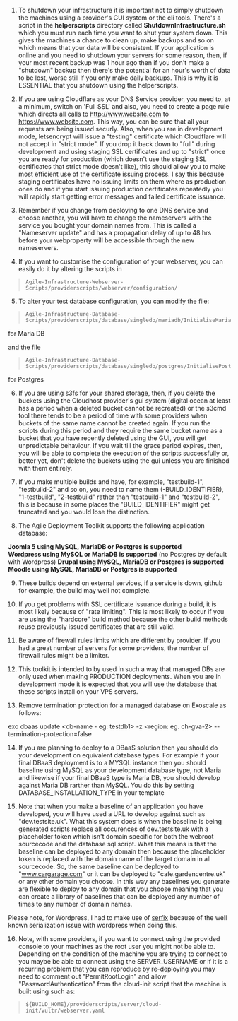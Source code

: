 1. To shutdown your infrastructure it is important not to simply shutdown the machines using a provider's GUI system or the cli tools. There's a script in the **helperscripts** directory called **ShutdownInfrastructure.sh** which you must run each time you want to shut your system down. This gives the machines a chance to clean up, make backups and so on which means that your data will be consistent. If your application is online and you need to shutdown your servers for some reason, then, if your most recent backup was 1 hour ago then if you don't make a "shutdown" backup then there's the potential for an hour's worth of data to be lost, worse still if you only make daily backups. This is why it is ESSENTIAL that you shutdown using the helperscripts. 

2. If you are using Cloudflare as your DNS Service provider, you need to, at a minimum, switch on 'Full SSL' and also, you need to create a page rule which directs all calls to http://www.website.com to https://www.website.com. This way, you can be sure that all your requests are being issued securly. Also, when you are in development mode, letsencrypt will issue a "testing" certificate which Cloudflare will not accept in "strict mode". If you drop it back down to "full" during development and using staging SSL certificates and up to "strict" once you are ready for production (which doesn't use the staging SSL certificates that strict mode doesn't like), this should allow you to make most efficient use of the certificate issuing process. I say this because staging certificates have no issuing limits on them where as production ones do and if you start issuing production certificates repeatedly you will rapidly start getting error messages and failed certificate issuance. 

3. Remember if you change from deploying to one DNS service and choose another, you will have to change the nameservers with the service you bought your domain names from. This is called a "Nameserver update" and has a propagation delay of up to 48 hrs before your webproperty will be accessible through the new nameservers. 

4. If you want to customise the configuration of your webserver, you can easily do it by altering the scripts in

>     Agile-Infrastructure-Webserver-Scripts/providerscripts/webserver/configuration/

5. To alter your test database configuration, you can modify the file:

>     Agile-Infrastructure-Database-Scripts/providerscripts/database/singledb/mariadb/InitialiseMariaDB.sh

for Maria DB
 
 and the file
 
>     Agile-Infrastructure-Database-Scripts/providerscripts/database/singledb/postgres/InitialisePostgresDB.sh**

for Postgres
 
6. If you are using s3fs for your shared storage, then, if you delete the buckets using the Cloudhost provider's gui system (digital ocean at least has a period when a deleted bucket cannot be recreated) or the s3cmd tool there tends to be a period of time with some providers when buckets of the same name cannot be created again. If you run the scripts during this period and they require the same bucket name as a bucket that you have recently deleted using the GUI, you will get unpredictable behaviour. If you wait till the grace period expires, then, you will be able to complete the execution of the scripts successfully or, better yet, don't delete the buckets using the gui unless you are finished with them entirely.  

7. If you make multiple builds and have, for example, "testbuild-1", "testbuild-2" and so on, you need to name them (<identifier>-BUILD_IDENTIFIER), "1-testbuild", "2-testbuild" rather than "testbuild-1" and "testbuild-2", this is because in some places the "BUILD_IDENTIFIER" might get truncated and you would lose the distinction.    

8. The Agile Deployment Toolkit supports the following application database:

**Joomla 5 using MySQL, MariaDB or Postgres is supported**  
**Wordpress using MySQL or MariaDB is supported**  (no Postgres by default with Wordpress) 
**Drupal using MySQL, MariaDB or Postgres is supported**   
**Moodle using MySQL, MariaDB or Postgres is supported**  
 
9. These builds depend on external services, if a service is down, github for example, the build may well not complete.

10. If you get problems with SSL certificate issuance during a build, it is most likely because of "rate limiting". This is most likely to occur if you are using the "hardcore" build method because the other build methods reuse previously issued certificates that are still valid. 

11. Be aware of firewall rules limits which are different by provider. If you had a great number of servers for some providers, the number of firewall rules might be a limiter. 
 
12. This toolkit is intended to by used in such a way that managed DBs are only used when making PRODUCTION deployments. When you are in development mode it is expected that you will use the database that these scripts install on your VPS servers.  
 
13. Remove termination protection for a managed database on Exoscale as follows:
 
 exo dbaas update <db-name - eg: testdb1> -z <region: eg. ch-gva-2> --termination-protection=false

14. If you are planning to deploy to a DBaaS solution then you should do your development on equivalent database types. For example if your final DBaaS deployment is to a MYSQL instance then you should baseline using MySQL as your development database type, not Maria and likewise if your final DBaaS type is Maria DB, you should develop against Maria DB rarther than MySQL. You do this by setting DATABASE_INSTALLATION_TYPE in your template

15. Note that when you make a baseline of an application you have developed, you will have used a URL to develop against such as "dev.testsite.uk". What this system does is when the baseline is being generated scripts replace all occurences of dev.testsite.uk with a placeholder token which isn't domain specific for both the webroot sourcecode and the database sql script. What this means is that the baseline can be deployed to any domain then because the placeholder token is replaced with the domain name of the target domain in all sourcecode. So, the same baseline can be deployed to "www.cargarage.com" or it can be deployed to "cafe.gardencentre.uk" or any other domain you choose. In this way any baselines you generate are flexible to deploy to any domain that you choose meaning that you can create a library of baselines that can be deployed any number of times to any number of domain names.

Please note, for Wordpress, I had to make use of [serfix](https://github.com/astockwell/serfix) because of the well known serialization issue with wordpress when doing this. 

16. Note, with some providers, if you want to connect using the provided console to your machines as the root user you might not be able to. Depending on the condition of the machine you are trying to connect to you maybe be able to connect using the SERVER_USERNAME or if it is a recurring problem that you can reproduce by re-deploying you may need to comment out "PermitRootLogin" and allow "PasswordAuthentication" from the cloud-init script that the machine is built using such as:

>     ${BUILD_HOME}/providerscripts/server/cloud-init/vultr/webserver.yaml


